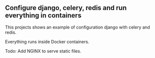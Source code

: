 ## Configure django, celery, redis and run everything in containers

This projects shows an example of configuration django with celery and redis.

Everything runs inside Docker containers.

Todo:
Add NGINX to serve static files.